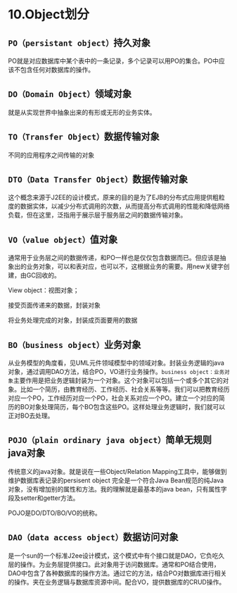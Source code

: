 # 10.Object划分

## `PO（persistant object）`持久对象

PO就是对应数据库中某个表中的一条记录，多个记录可以用PO的集合。PO中应该不包含任何对数据库的操作。

## `DO（Domain Object）`领域对象

就是从实现世界中抽象出来的有形或无形的业务实体。

## `TO（Transfer Object）`数据传输对象

不同的应用程序之间传输的对象

## `DTO（Data Transfer Object）`数据传输对象

这个概念来源于J2EE的设计模式，原来的目的是为了EJB的分布式应用提供粗粒度的数据实体，以减少分布式调用的次数，从而提高分布式调用的性能和降低网络负载，但在这里，泛指用于展示层于服务层之间的数据传输对象。

## `VO（value object）`值对象

通常用于业务层之间的数据传递，和PO一样也是仅仅包含数据而已。但应该是抽象出的业务对象，可以和表对应，也可以不，这根据业务的需要。用new关键字创建，由GC回收的。

View object：视图对象；

接受页面传递来的数据，封装对象

将业务处理完成的对象，封装成页面要用的数据

## `BO（business object）`业务对象

从业务模型的角度看，见UML元件领域模型中的领域对象。封装业务逻辑的java对象，通过调用DAO方法，结合PO，VO进行业务操作。`business object：业务对象`主要作用是把业务逻辑封装为一个对象。这个对象可以包括一个或多个其它的对象。比如一个简历，由教育经历、工作经历、社会关系等等。我们可以把教育经历对应一个PO，工作经历对应一个PO，社会关系对应一个PO。建立一个对应的简历的BO对象处理简历，每个BO包含这些PO。这样处理业务逻辑时，我们就可以正对BO去处理。

## `POJO（plain ordinary java object）`简单无规则java对象

传统意义的java对象。就是说在一些Object/Relation Mapping工具中，能够做到维护数据库表记录的persisent object 完全是一个符合Java Bean规范的纯Java对象，没有增加别的属性和方法。我的理解就是最基本的java bean，只有属性字段及setter和getter方法。

POJO是DO/DTO/BO/VO的统称。

## `DAO（data access object）`数据访问对象

是一个sun的一个标准J2ee设计模式，这个模式中有个接口就是DAO，它负吃久层的操作。为业务层提供接口。此对象用于访问数据库。通常和PO结合使用，DAO中包含了各种数据库的操作方法。通过它的方法，结合PO对数据库进行相关的操作。夹在业务逻辑与数据库资源中间。配合VO，提供数据库的CRUD操作。
